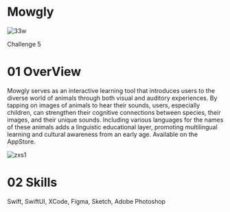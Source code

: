 # Mowgly
![33w](https://github.com/Olga039/Mowgly/assets/147190274/8bf4dacb-dd4a-4785-9dc8-e53565b2a414)

Challenge 5

# 01 OverView
Mowgly serves as an interactive learning tool that introduces users to the diverse world of animals through both visual and auditory experiences. By tapping on images of animals to hear their sounds, users, especially children, can strengthen their cognitive connections between species, their images, and their unique sounds. Including various languages for the names of these animals adds a linguistic educational layer, promoting multilingual learning and cultural awareness from an early age. Available on the AppStore.

![zxs1](https://github.com/Olga039/Mowgly/assets/147190274/b1a2fa48-e79b-4ddd-8bc4-c6c811e493f4)

# 02 Skills

Swift, SwiftUI, XCode, Figma, Sketch, Adobe Photoshop
